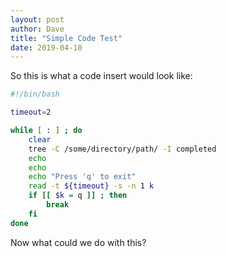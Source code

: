 ```yaml
---
layout: post
author: Dave
title: "Simple Code Test"
date: 2019-04-10
---
```


So this is what a code insert would look like:

```bash
#!/bin/bash

timeout=2

while [ : ] ; do
    clear
    tree -C /some/directory/path/ -I completed
    echo
    echo
    echo "Press 'q' to exit"
    read -t ${timeout} -s -n 1 k
    if [[ $k = q ]] ; then
        break
    fi
done
```

Now what could we do with this?

